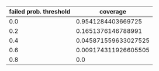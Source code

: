 |  failed prob. threshold  |  coverage  |
| ---- | ---- |
| 0.0 | 0.9541284403669725 |
| 0.2 | 0.1651376146788991 |
| 0.4 | 0.045871559633027525 |
| 0.6 | 0.009174311926605505 |
| 0.8 | 0.0 |